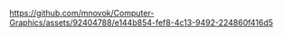 

https://github.com/mnovok/Computer-Graphics/assets/92404788/e144b854-fef8-4c13-9492-224860f416d5

